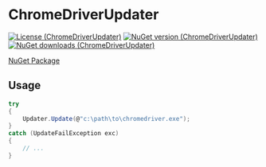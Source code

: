 # ChromeDriverUpdater

[![License (ChromeDriverUpdater)](https://img.shields.io/github/license/Hyo-Seong/chromedriverupdater?style=flat-square)](https://github.com/Hyo-Seong/ChromeDriverUpdater/blob/main/LICENSE.md)
[![NuGet version (ChromeDriverUpdater)](https://img.shields.io/nuget/v/ChromeDriverUpdater.svg?style=flat-square)](https://www.nuget.org/packages/ChromeDriverUpdater/)
[![NuGet downloads (ChromeDriverUpdater)](https://img.shields.io/nuget/dt/ChromeDriverUpdater.svg?style=flat-square)](https://www.nuget.org/packages/ChromeDriverUpdater/)

[NuGet Package](https://www.nuget.org/packages/ChromeDriverUpdater)

## Usage

```csharp
try
{
    Updater.Update(@"c:\path\to\chromedriver.exe");
}
catch (UpdateFailException exc)
{
    // ...
}